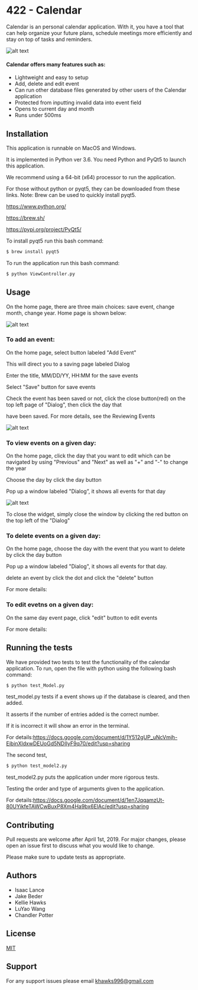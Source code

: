 # 422 - Calendar

Calendar is an personal calendar application. With it, you have a tool that can help organize your future plans, schedule meetings more efficiently and stay on top of tasks and reminders. 

![alt text](https://github.com/IsaacLance/422group7/blob/master/Calendar.png)


#### Calendar offers many features such as:
- Lightweight and easy to setup
- Add, delete and edit event
- Can run other database files generated by other users of the Calendar application
- Protected from inputting invalid data into event field
- Opens to current day and month
- Runs under 500ms

## Installation

This application is runnable on MacOS and Windows. 

It is implemented in Python ver 3.6. You need Python and PyQt5 to launch this application.

We recommend using a 64-bit (x64) processor to run the application.

For those without python or pyqt5, they can be downloaded from these links. Note: Brew can be used to quickly install pyqt5.

https://www.python.org/

https://brew.sh/

https://pypi.org/project/PyQt5/

To install pyqt5 run this bash command:
```bash
$ brew install pyqt5
```
To run the application run this bash command:
```bash
$ python ViewController.py
```

## Usage
On the home page, there are three main choices: save event, change month, change year. 
Home page is shown below: 

![alt text](https://github.com/IsaacLance/422group7/blob/master/Calendar.png)

### To add an event:
On the home page, select button labeled "Add Event"

This will direct you to a saving page labeled Dialog

Enter the title, MM/DD/YY, HH:MM for the save events 

Select "Save" button for save events

Check the event has been saved or not, click the close button(red) on the top left page of "Dialog", then click the day that

have been saved. For more details, see the Reviewing Events

![alt text](https://github.com/IsaacLance/422group7/blob/master/Add_date_popup.png)

### To view events on a given day:
On the home page, click the day that you want to edit which can be navigated by using "Previous" and "Next" as well as "+" and "-" to change the year

Choose the day by click the day button

Pop up a window labeled "Dialog”, it shows all events for that day

![alt text](https://github.com/IsaacLance/422group7/blob/master/events.png)

To close the widget, simply close the window by clicking the red button on the top left of the "Dialog"

### To delete events on a given day:
On the home page, choose the day with the event that you want to delete by click the day button

Pop up a window labeled "Dialog", it shows all events for that day. 

delete an event by click the dot and click the "delete" button 



For more details:


### To edit evetns on a given day: 
On the same day event page, click "edit" button to edit events

For more details:

## Running the tests
We have provided two tests to test the functionality of the calendar application.
To run, open the file with python using the following bash command:

```bash
$ python test_Model.py
```

test_model.py tests if a event shows up if the database is cleared, and then added. 

It asserts if the number of entries added is the correct number.

If it is incorrect it will show an error in the terminal. 

For details:https://docs.google.com/document/d/1Y512gUP_uNcVmjh-EibinXldxwDEUoGd5NDIIyF9q70/edit?usp=sharing


The second test, 
```bash
$ python test_model2.py
```
test_model2.py puts the application under more rigorous tests. 

Testing the order and type of arguments given to the application.

For details:https://docs.google.com/document/d/1en7JqqamzUt-80UYikfeTAWCwBuxP8Xm4Ha9bx6ElAc/edit?usp=sharing

## Contributing
Pull requests are welcome after April 1st, 2019. For major changes, please open an issue first to discuss what you would like to change.

Please make sure to update tests as appropriate.
## Authors
- Isaac Lance
- Jake Beder
- Kellie Hawks
- LuYao Wang
- Chandler Potter

## License
[MIT](https://choosealicense.com/licenses/mit/)

## Support
For any support issues please email khawks996@gmail.com
